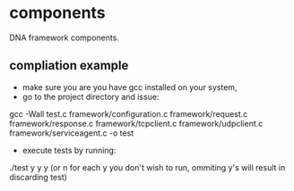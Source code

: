 # components
DNA framework components.

## compliation example
- make sure you are you have gcc installed on your system,
- go to the project directory and issue:

gcc -Wall test.c framework/configuration.c framework/request.c framework/response.c framework/tcpclient.c framework/udpclient.c framework/serviceagent.c -o test

- execute tests by running:

./test y y y (or n for each y you don't wish to run, ommiting y's will result in discarding test)
